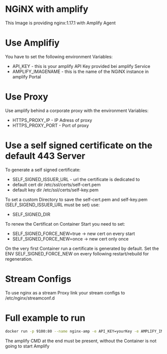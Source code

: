 # NGiNX with amplify

This Image is providing nginx:1.17.1 with Amplify Agent 

# Use Amplifiy

You have to set the following environment Variables:

* API_KEY  - this is your amplify API Key provided bei amplify Service
* AMPLIFY_IMAGENAME - this is the name of the NGiNX instance in amplify Portal


# Use Proxy

Use amplify behind a corporate proxy with the environment Variables:

* HTTPS_PROXY_IP - IP Adress of proxy
* HTTPS_PROXY_PORT - Port of proxy

# Use a self signed certificate on the default 443 Server

To generate a self signed certificate:

* SELF_SIGNED_ISSUER_URL - url the certificate is dedicated to
* default cert dir /etc/ssl/certs/self-cert.pem 
* default key dir /etc/ssl/certs/self-key.pem 

To set a custom Directory to save the self-cert.pem and self-key.pem (SELF_SIGEND_ISSUER_URL must be set) use:

* SELF_SIGNED_DIR

To renew the Certificat on Container Start you need to set:

* SELF_SIGNED_FORCE_NEW=true -> new cert on every start
* SELF_SIGNED_FORCE_NEW=once -> new cert only once

On the very first Container run a certificate is generated by default. Set the ENV SELF_SIGNED_FORCE_NEW on every following restart/rebuild for	 regeneration.

# Stream Configs

To use nginx as a stream Proxy link your stream configs to /etc/nginx/streamconf.d

# Full example to run

```bash
docker run -p 9100:80 --name nginx-amp -e API_KEY=yourKey -e AMPLIFY_IMAGENAME=nginx_with_amp -e HTTPS_PROXY_IP=yourProxyIp -e HTTPS_PROXY_PORT=yourProxyPort -e SELF_SIGNED_FORCE_NEW=true -e SELF_SIGNED_ISSUER_URL=example.com -e -e SELF_SIGNED_DIR=/var/www/certs visionflyer/nginx-amp amplify
```

The amplify CMD at the end must be present, without the Container is not going to start Amplify
